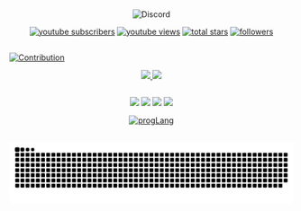 <div align="center">
<img height= "80em"align="center" src="https://discord.c99.nl/widget/theme-4/616252005689720835.png" alt="Discord"/>
</div>

<p align="center">
  <a href="https://www.youtube.com/c/Kamionn?sub_confirmation=1">
  <img alt="youtube subscribers" title="Subscribe to my YouTube channel" src="https://custom-icon-badges.herokuapp.com/youtube/channel/subscribers/UCW66YtCyfwE-03dvabvq1fQ?color=%23E05D44&label=SUBSCRIBE&logo=video&logoColor=white&style=for-the-badge&labelColor=CE4630"/></a> 
  <a href="https://www.youtube.com/c/Kamionn">
  <img alt="youtube views" title="YouTube views" src="https://custom-icon-badges.herokuapp.com/youtube/channel/views/UCW66YtCyfwE-03dvabvq1fQ?color=%23E1AD0E&logo=video&logoColor=white&style=for-the-badge&labelColor=C79600"/></a> 
  <a href="https://github.com/Kamionn?tab=repositories&sort=stargazers">
  <img alt="total stars" title="Total stars on GitHub" src="https://custom-icon-badges.herokuapp.com/badge/dynamic/json?logo=star&logoColor=white&color=55960c&labelColor=488207&label=Stars&style=for-the-badge&query=%24.stars&url=https://api.github-star-counter.workers.dev/user/Kamionn"/></a>
  <a href="https://github.com/Kamionn?tab=followers">
  <img alt="followers" title="Follow me on Github" src="https://custom-icon-badges.herokuapp.com/github/followers/Kamionn?color=236ad3&labelColor=1155ba&style=for-the-badge&logo=person-add&label=Follow&logoColor=white"/></a>
  <a href="https://github.com/DenverCoder1/Simple-View-Counter">
</p>
 
 ##
 ![Contribution](https://activity-graph.herokuapp.com/graph?username=Kamionn&theme=gotham&hide_border=true&area=true)
<div align="center">
  <a href="https://github.com/Kamionn">
  <img height="180em" src="https://github-readme-stats.vercel.app/api?username=Kamionn&show_icons=true&theme=gotham&include_all_commits=true&count_private=true"/>
  <img height="180em" src="https://github-readme-stats.vercel.app/api/top-langs/?username=Kamionn&layout=compact&langs_count=7&theme=gotham"/>
</div>
 
##
<div align="center">
  <a href="https://www.instagram.com/kamionn__/" target="_blank"><img src="https://img.shields.io/badge/-Instagram-%23E4405F?style=for-the-badge&logo=instagram&logoColor=white" target="_blank"></a>
 <a href="https://discord.gg/tc7qEwgkak" target="_blank"><img src="https://img.shields.io/badge/Discord-7289DA?style=for-the-badge&logo=discord&logoColor=white" target="_blank"></a> 
  <a href="https://www.paypal.me/Kamionn" target="_blank"><img src="https://img.shields.io/badge/PayPal-00457C?style=for-the-badge&logo=paypal&logoColor=white" target="_blank"></a> 
  <a href = "mailto:Kamionpro@gmail.com"><img src="https://img.shields.io/badge/-Gmail-%23333?style=for-the-badge&logo=gmail&logoColor=white" target="_blank"></a> 
 
 [![progLang](https://skillicons.dev/icons?i=lua,js,html,css,c,mysql&theme=dark)](https://github.com/Kamionn)
 ##
 
 ![Snake animation](https://github.com/Kamionn/Kamionn/blob/main/workflows/games_snake.svg)
 
</div>
